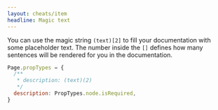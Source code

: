 ```yaml
---
layout: cheats/item
headline: Magic text
---
```


You can use the magic string `(text)[2]` to fill your documentation with some placeholder text. The number inside the `[]` defines how many
sentences will be rendered for you in the documentation.

```js
Page.propTypes = {
  /**
   * description: (text)(2)
   */
  description: PropTypes.node.isRequired,
}
```

